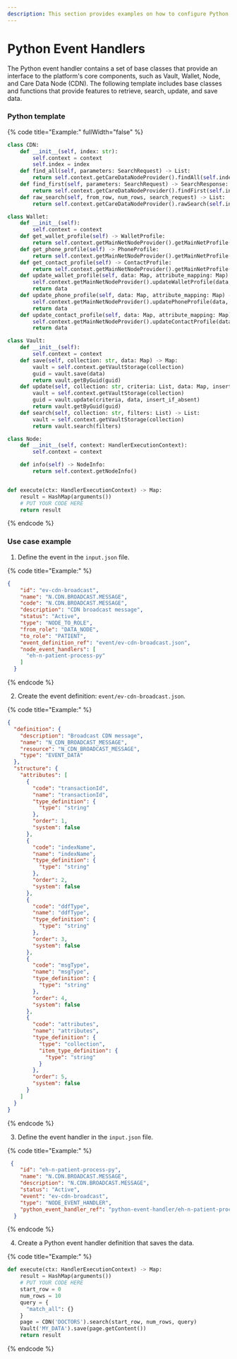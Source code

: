 ```yaml
---
description: This section provides examples on how to configure Python event handlers.
---
```


# Python Event Handlers

The Python event handler contains a set of base classes that provide an interface to the platform's core components, such as Vault, Wallet, Node, and Care Data Node (CDN). The following template includes base classes and functions that provide features to retrieve, search, update, and save data.

### Python template

{% code title="Example:" fullWidth="false" %}
```python
class CDN:
    def __init__(self, index: str):
        self.context = context
        self.index = index
    def find_all(self, parameters: SearchRequest) -> List:
        return self.context.getCareDataNodeProvider().findAll(self.index, parameters)
    def find_first(self, parameters: SearchRequest) -> SearchResponse:
        return self.context.getCareDataNodeProvider().findFirst(self.index, parameters)
    def raw_search(self, from_row, num_rows, search_request) -> List:
        return self.context.getCareDataNodeProvider().rawSearch(self.index, from_row, num_rows, search_request)

class Wallet:
    def __init__(self):
        self.context = context
    def get_wallet_profile(self) -> WalletProfile:
        return self.context.getMainNetNodeProvider().getMainNetProfile(ProfileType.WALLET)
    def get_phone_profile(self) -> PhoneProfile:
        return self.context.getMainNetNodeProvider().getMainNetProfile(ProfileType.PHONE)
    def get_contact_profile(self) -> ContactProfile:
        return self.context.getMainNetNodeProvider().getMainNetProfile(ProfileType.CONTACT)
    def update_wallet_profile(self, data: Map, attribute_mapping: Map) -> Map:
        self.context.getMainNetNodeProvider().updateWalletProfile(data, attribute_mapping)
        return data
    def update_phone_profile(self, data: Map, attribute_mapping: Map) -> Map:
        self.context.getMainNetNodeProvider().updatePhoneProfile(data, attribute_mapping)
        return data
    def update_contact_profile(self, data: Map, attribute_mapping: Map) -> Map:
        self.context.getMainNetNodeProvider().updateContactProfile(data, attribute_mapping)
        return data

class Vault:
    def __init__(self):
        self.context = context
    def save(self, collection: str, data: Map) -> Map:
        vault = self.context.getVaultStorage(collection)
        guid = vault.save(data)
        return vault.getByGuid(guid)
    def update(self, collection: str, criteria: List, data: Map, insert_if_absent: bool) -> Map:
        vault = self.context.getVaultStorage(collection)
        guid = vault.update(criteria, data, insert_if_absent)
        return vault.getByGuid(guid)
    def search(self, collection: str, filters: List) -> List:
        vault = self.context.getVaultStorage(collection)
        return vault.search(filters)

class Node:
    def __init__(self, context: HandlerExecutionContext):
        self.context = context

    def info(self) -> NodeInfo:
        return self.context.getNodeInfo()


def execute(ctx: HandlerExecutionContext) -> Map:
    result = HashMap(arguments())
    # PUT YOUR CODE HERE
    return result
```
{% endcode %}

### Use case example

1. Define the event in the `input.json` file.

{% code title="Example:" %}
```json
{
    "id": "ev-cdn-broadcast",
    "name": "N.CDN.BROADCAST.MESSAGE",
    "code": "N.CDN.BROADCAST.MESSAGE",
    "description": "CDN broadcast message",
    "status": "Active",
    "type": "NODE_TO_ROLE",
    "from_role": "DATA_NODE",
    "to_role": "PATIENT",
    "event_definition_ref": "event/ev-cdn-broadcast.json",
    "node_event_handlers": [
      "eh-n-patient-process-py"
    ]
  }
```
{% endcode %}

2. Create the event definition: `event/ev-cdn-broadcast.json`_._

{% code title="Example:" %}
```json
{
  "definition": {
    "description": "Broadcast CDN message",
    "name": "N_CDN_BROADCAST_MESSAGE",
    "resource": "N_CDN_BROADCAST_MESSAGE",
    "type": "EVENT_DATA"
  },
  "structure": {
    "attributes": [
      {
        "code": "transactionId",
        "name": "transactionId",
        "type_definition": {
          "type": "string"
        },
        "order": 1,
        "system": false
      },
      {
        "code": "indexName",
        "name": "indexName",
        "type_definition": {
          "type": "string"
        },
        "order": 2,
        "system": false
      },
      {
        "code": "ddfType",
        "name": "ddfType",
        "type_definition": {
          "type": "string"
        },
        "order": 3,
        "system": false
      },
      {
        "code": "msgType",
        "name": "msgType",
        "type_definition": {
          "type": "string"
        },
        "order": 4,
        "system": false
      },
      {
        "code": "attributes",
        "name": "attributes",
        "type_definition": {
          "type": "collection",
          "item_type_definition": {
            "type": "string"
          }  
        },
        "order": 5,
        "system": false
      }
    ]
  }
}
```
{% endcode %}

3. Define the event handler in the `input.json` file.

{% code title="Example:" %}
```json
 {
    "id": "eh-n-patient-process-py",
    "name": "N.CDN.BROADCAST.MESSAGE",
    "description": "N.CDN.BROADCAST.MESSAGE",
    "status": "Active",
    "event": "ev-cdn-broadcast",
    "type": "NODE_EVENT_HANDLER",
    "python_event_handler_ref": "python-event-handler/eh-n-patient-process.py"
  }
```
{% endcode %}

4. Create a Python event handler definition that saves the data.

{% code title="Example:" %}
```python
def execute(ctx: HandlerExecutionContext) -> Map:
    result = HashMap(arguments())
    # PUT YOUR CODE HERE
    start_row = 0
    num_rows = 10
    query = {
      "match_all": {}
    }
    page = CDN('DOCTORS').search(start_row, num_rows, query)
    Vault('MY_DATA').save(page.getContent())
    return result
```
{% endcode %}
